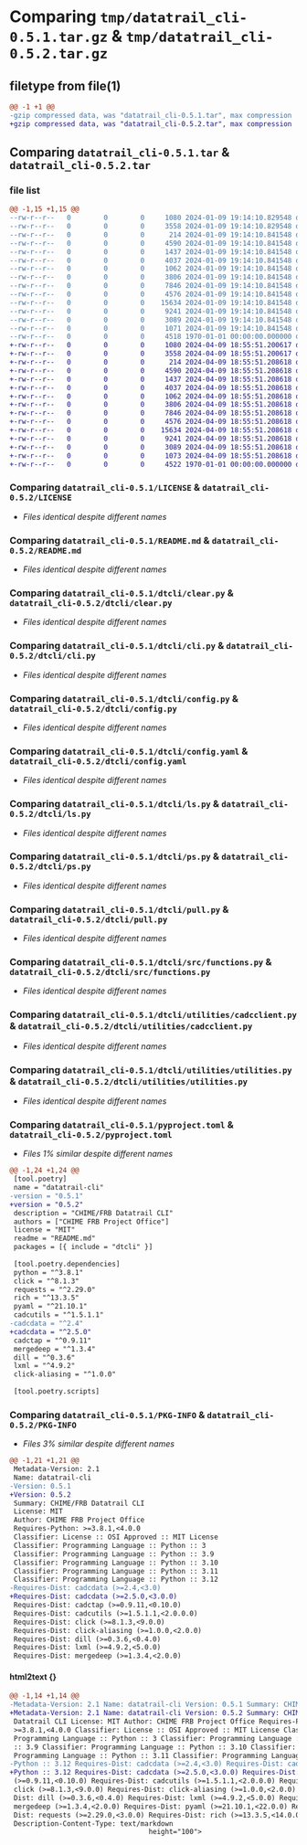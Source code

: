 # Comparing `tmp/datatrail_cli-0.5.1.tar.gz` & `tmp/datatrail_cli-0.5.2.tar.gz`

## filetype from file(1)

```diff
@@ -1 +1 @@
-gzip compressed data, was "datatrail_cli-0.5.1.tar", max compression
+gzip compressed data, was "datatrail_cli-0.5.2.tar", max compression
```

## Comparing `datatrail_cli-0.5.1.tar` & `datatrail_cli-0.5.2.tar`

### file list

```diff
@@ -1,15 +1,15 @@
--rw-r--r--   0        0        0     1080 2024-01-09 19:14:10.829548 datatrail_cli-0.5.1/LICENSE
--rw-r--r--   0        0        0     3558 2024-01-09 19:14:10.829548 datatrail_cli-0.5.1/README.md
--rw-r--r--   0        0        0      214 2024-01-09 19:14:10.841548 datatrail_cli-0.5.1/dtcli/__init__.py
--rw-r--r--   0        0        0     4590 2024-01-09 19:14:10.841548 datatrail_cli-0.5.1/dtcli/clear.py
--rw-r--r--   0        0        0     1437 2024-01-09 19:14:10.841548 datatrail_cli-0.5.1/dtcli/cli.py
--rw-r--r--   0        0        0     4037 2024-01-09 19:14:10.841548 datatrail_cli-0.5.1/dtcli/config.py
--rw-r--r--   0        0        0     1062 2024-01-09 19:14:10.841548 datatrail_cli-0.5.1/dtcli/config.yaml
--rw-r--r--   0        0        0     3806 2024-01-09 19:14:10.841548 datatrail_cli-0.5.1/dtcli/ls.py
--rw-r--r--   0        0        0     7846 2024-01-09 19:14:10.841548 datatrail_cli-0.5.1/dtcli/ps.py
--rw-r--r--   0        0        0     4576 2024-01-09 19:14:10.841548 datatrail_cli-0.5.1/dtcli/pull.py
--rw-r--r--   0        0        0    15634 2024-01-09 19:14:10.841548 datatrail_cli-0.5.1/dtcli/src/functions.py
--rw-r--r--   0        0        0     9241 2024-01-09 19:14:10.841548 datatrail_cli-0.5.1/dtcli/utilities/cadcclient.py
--rw-r--r--   0        0        0     3089 2024-01-09 19:14:10.841548 datatrail_cli-0.5.1/dtcli/utilities/utilities.py
--rw-r--r--   0        0        0     1071 2024-01-09 19:14:10.841548 datatrail_cli-0.5.1/pyproject.toml
--rw-r--r--   0        0        0     4518 1970-01-01 00:00:00.000000 datatrail_cli-0.5.1/PKG-INFO
+-rw-r--r--   0        0        0     1080 2024-04-09 18:55:51.200617 datatrail_cli-0.5.2/LICENSE
+-rw-r--r--   0        0        0     3558 2024-04-09 18:55:51.200617 datatrail_cli-0.5.2/README.md
+-rw-r--r--   0        0        0      214 2024-04-09 18:55:51.208618 datatrail_cli-0.5.2/dtcli/__init__.py
+-rw-r--r--   0        0        0     4590 2024-04-09 18:55:51.208618 datatrail_cli-0.5.2/dtcli/clear.py
+-rw-r--r--   0        0        0     1437 2024-04-09 18:55:51.208618 datatrail_cli-0.5.2/dtcli/cli.py
+-rw-r--r--   0        0        0     4037 2024-04-09 18:55:51.208618 datatrail_cli-0.5.2/dtcli/config.py
+-rw-r--r--   0        0        0     1062 2024-04-09 18:55:51.208618 datatrail_cli-0.5.2/dtcli/config.yaml
+-rw-r--r--   0        0        0     3806 2024-04-09 18:55:51.208618 datatrail_cli-0.5.2/dtcli/ls.py
+-rw-r--r--   0        0        0     7846 2024-04-09 18:55:51.208618 datatrail_cli-0.5.2/dtcli/ps.py
+-rw-r--r--   0        0        0     4576 2024-04-09 18:55:51.208618 datatrail_cli-0.5.2/dtcli/pull.py
+-rw-r--r--   0        0        0    15634 2024-04-09 18:55:51.208618 datatrail_cli-0.5.2/dtcli/src/functions.py
+-rw-r--r--   0        0        0     9241 2024-04-09 18:55:51.208618 datatrail_cli-0.5.2/dtcli/utilities/cadcclient.py
+-rw-r--r--   0        0        0     3089 2024-04-09 18:55:51.208618 datatrail_cli-0.5.2/dtcli/utilities/utilities.py
+-rw-r--r--   0        0        0     1073 2024-04-09 18:55:51.208618 datatrail_cli-0.5.2/pyproject.toml
+-rw-r--r--   0        0        0     4522 1970-01-01 00:00:00.000000 datatrail_cli-0.5.2/PKG-INFO
```

### Comparing `datatrail_cli-0.5.1/LICENSE` & `datatrail_cli-0.5.2/LICENSE`

 * *Files identical despite different names*

### Comparing `datatrail_cli-0.5.1/README.md` & `datatrail_cli-0.5.2/README.md`

 * *Files identical despite different names*

### Comparing `datatrail_cli-0.5.1/dtcli/clear.py` & `datatrail_cli-0.5.2/dtcli/clear.py`

 * *Files identical despite different names*

### Comparing `datatrail_cli-0.5.1/dtcli/cli.py` & `datatrail_cli-0.5.2/dtcli/cli.py`

 * *Files identical despite different names*

### Comparing `datatrail_cli-0.5.1/dtcli/config.py` & `datatrail_cli-0.5.2/dtcli/config.py`

 * *Files identical despite different names*

### Comparing `datatrail_cli-0.5.1/dtcli/config.yaml` & `datatrail_cli-0.5.2/dtcli/config.yaml`

 * *Files identical despite different names*

### Comparing `datatrail_cli-0.5.1/dtcli/ls.py` & `datatrail_cli-0.5.2/dtcli/ls.py`

 * *Files identical despite different names*

### Comparing `datatrail_cli-0.5.1/dtcli/ps.py` & `datatrail_cli-0.5.2/dtcli/ps.py`

 * *Files identical despite different names*

### Comparing `datatrail_cli-0.5.1/dtcli/pull.py` & `datatrail_cli-0.5.2/dtcli/pull.py`

 * *Files identical despite different names*

### Comparing `datatrail_cli-0.5.1/dtcli/src/functions.py` & `datatrail_cli-0.5.2/dtcli/src/functions.py`

 * *Files identical despite different names*

### Comparing `datatrail_cli-0.5.1/dtcli/utilities/cadcclient.py` & `datatrail_cli-0.5.2/dtcli/utilities/cadcclient.py`

 * *Files identical despite different names*

### Comparing `datatrail_cli-0.5.1/dtcli/utilities/utilities.py` & `datatrail_cli-0.5.2/dtcli/utilities/utilities.py`

 * *Files identical despite different names*

### Comparing `datatrail_cli-0.5.1/pyproject.toml` & `datatrail_cli-0.5.2/pyproject.toml`

 * *Files 1% similar despite different names*

```diff
@@ -1,24 +1,24 @@
 [tool.poetry]
 name = "datatrail-cli"
-version = "0.5.1"
+version = "0.5.2"
 description = "CHIME/FRB Datatrail CLI"
 authors = ["CHIME FRB Project Office"]
 license = "MIT"
 readme = "README.md"
 packages = [{ include = "dtcli" }]
 
 [tool.poetry.dependencies]
 python = "^3.8.1"
 click = "^8.1.3"
 requests = "^2.29.0"
 rich = "^13.3.5"
 pyaml = "^21.10.1"
 cadcutils = "^1.5.1.1"
-cadcdata = "^2.4"
+cadcdata = "^2.5.0"
 cadctap = "^0.9.11"
 mergedeep = "^1.3.4"
 dill = "^0.3.6"
 lxml = "^4.9.2"
 click-aliasing = "^1.0.0"
 
 [tool.poetry.scripts]
```

### Comparing `datatrail_cli-0.5.1/PKG-INFO` & `datatrail_cli-0.5.2/PKG-INFO`

 * *Files 3% similar despite different names*

```diff
@@ -1,21 +1,21 @@
 Metadata-Version: 2.1
 Name: datatrail-cli
-Version: 0.5.1
+Version: 0.5.2
 Summary: CHIME/FRB Datatrail CLI
 License: MIT
 Author: CHIME FRB Project Office
 Requires-Python: >=3.8.1,<4.0.0
 Classifier: License :: OSI Approved :: MIT License
 Classifier: Programming Language :: Python :: 3
 Classifier: Programming Language :: Python :: 3.9
 Classifier: Programming Language :: Python :: 3.10
 Classifier: Programming Language :: Python :: 3.11
 Classifier: Programming Language :: Python :: 3.12
-Requires-Dist: cadcdata (>=2.4,<3.0)
+Requires-Dist: cadcdata (>=2.5.0,<3.0.0)
 Requires-Dist: cadctap (>=0.9.11,<0.10.0)
 Requires-Dist: cadcutils (>=1.5.1.1,<2.0.0.0)
 Requires-Dist: click (>=8.1.3,<9.0.0)
 Requires-Dist: click-aliasing (>=1.0.0,<2.0.0)
 Requires-Dist: dill (>=0.3.6,<0.4.0)
 Requires-Dist: lxml (>=4.9.2,<5.0.0)
 Requires-Dist: mergedeep (>=1.3.4,<2.0.0)
```

#### html2text {}

```diff
@@ -1,14 +1,14 @@
-Metadata-Version: 2.1 Name: datatrail-cli Version: 0.5.1 Summary: CHIME/FRB
+Metadata-Version: 2.1 Name: datatrail-cli Version: 0.5.2 Summary: CHIME/FRB
 Datatrail CLI License: MIT Author: CHIME FRB Project Office Requires-Python:
 >=3.8.1,<4.0.0 Classifier: License :: OSI Approved :: MIT License Classifier:
 Programming Language :: Python :: 3 Classifier: Programming Language :: Python
 :: 3.9 Classifier: Programming Language :: Python :: 3.10 Classifier:
 Programming Language :: Python :: 3.11 Classifier: Programming Language ::
-Python :: 3.12 Requires-Dist: cadcdata (>=2.4,<3.0) Requires-Dist: cadctap
+Python :: 3.12 Requires-Dist: cadcdata (>=2.5.0,<3.0.0) Requires-Dist: cadctap
 (>=0.9.11,<0.10.0) Requires-Dist: cadcutils (>=1.5.1.1,<2.0.0.0) Requires-Dist:
 click (>=8.1.3,<9.0.0) Requires-Dist: click-aliasing (>=1.0.0,<2.0.0) Requires-
 Dist: dill (>=0.3.6,<0.4.0) Requires-Dist: lxml (>=4.9.2,<5.0.0) Requires-Dist:
 mergedeep (>=1.3.4,<2.0.0) Requires-Dist: pyaml (>=21.10.1,<22.0.0) Requires-
 Dist: requests (>=2.29.0,<3.0.0) Requires-Dist: rich (>=13.3.5,<14.0.0)
 Description-Content-Type: text/markdown
                                  height="100">
```

